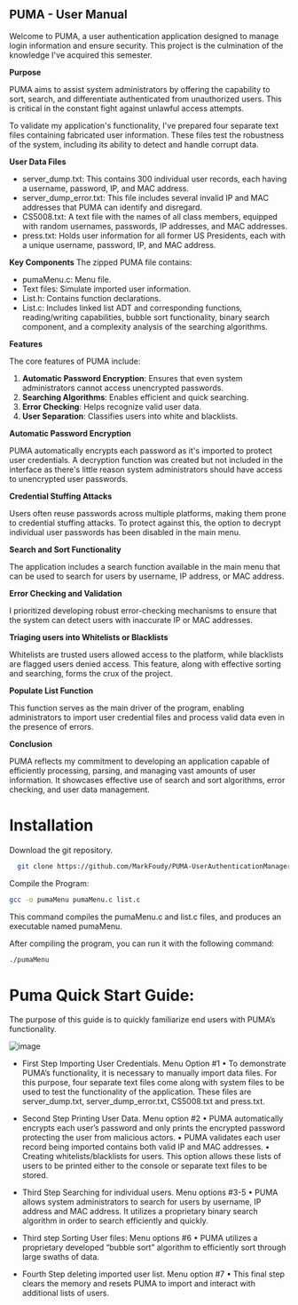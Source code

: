 ## PUMA - User Manual

Welcome to PUMA, a user authentication application designed to manage login information and ensure security. This project is the culmination of the knowledge I've acquired this semester.

**Purpose**

PUMA aims to assist system administrators by offering the capability to sort, search, and differentiate authenticated from unauthorized users. This is critical in the constant fight against unlawful access attempts.

To validate my application's functionality, I've prepared four separate text files containing fabricated user information. These files test the robustness of the system, including its ability to detect and handle corrupt data.

**User Data Files**
-   server_dump.txt: This contains 300 individual user records, each having a username, password, IP, and MAC address.
-   server_dump_error.txt: This file includes several invalid IP and MAC addresses that PUMA can identify and disregard.
-   CS5008.txt: A text file with the names of all class members, equipped with random usernames, passwords, IP addresses, and MAC addresses.
-   press.txt: Holds user information for all former US Presidents, each with a unique username, password, IP, and MAC address.

**Key Components**
The zipped PUMA file contains:
-   pumaMenu.c: Menu file.
-   Text files: Simulate imported user information.
-   List.h: Contains function declarations.
-   List.c: Includes linked list ADT and corresponding functions, reading/writing capabilities, bubble sort functionality, binary search component, and a complexity analysis of the searching algorithms.

**Features**

The core features of PUMA include:

1.  **Automatic Password Encryption**: Ensures that even system administrators cannot access unencrypted passwords.
2.  **Searching Algorithms**: Enables efficient and quick searching.
3.  **Error Checking**: Helps recognize valid user data.
4.  **User Separation**: Classifies users into white and blacklists.

**Automatic Password Encryption**

PUMA automatically encrypts each password as it's imported to protect user credentials. A decryption function was created but not included in the interface as there's little reason system administrators should have access to unencrypted user passwords.

**Credential Stuffing Attacks**

Users often reuse passwords across multiple platforms, making them prone to credential stuffing attacks. To protect against this, the option to decrypt individual user passwords has been disabled in the main menu.

**Search and Sort Functionality**

The application includes a search function available in the main menu that can be used to search for users by username, IP address, or MAC address.

**Error Checking and Validation**

I prioritized developing robust error-checking mechanisms to ensure that the system can detect users with inaccurate IP or MAC addresses.

**Triaging users into Whitelists or Blacklists**

Whitelists are trusted users allowed access to the platform, while blacklists are flagged users denied access. This feature, along with effective sorting and searching, forms the crux of the project.

**Populate List Function**

This function serves as the main driver of the program, enabling administrators to import user credential files and process valid data even in the presence of errors.

**Conclusion**

PUMA reflects my commitment to developing an application capable of efficiently processing, parsing, and managing vast amounts of user information. It showcases effective use of search and sort algorithms, error checking, and user data management.

#  Installation

Download the git repository.

```bash
  git clone https://github.com/MarkFoudy/PUMA-UserAuthenticationManager.git
```

Compile the Program: 
```bash
gcc -o pumaMenu pumaMenu.c list.c
```

This command compiles the pumaMenu.c and list.c files, and produces an executable named pumaMenu.

After compiling the program, you can run it with the following command:

```bash
./pumaMenu
```

# Puma Quick Start Guide:
The purpose of this guide is to quickly familiarize end users with PUMA’s functionality.

![image](https://github.com/MarkFoudy/PUMA-UserAuthenticationManager/assets/29990433/4d46f7ee-421d-4059-8ff7-fead00ebff44)


- First Step Importing User Credentials. Menu Option #1
•	To demonstrate PUMA’s functionality, it is necessary to manually import data files.  For this purpose, four separate text files come along with system files to be used to test the functionality of the application.  These files are server_dump.txt, server_dump_error.txt, CS5008.txt and press.txt.

- Second Step Printing User Data. Menu option #2
•	PUMA automatically encrypts each user’s password and only prints the encrypted password protecting the user from malicious actors.
•	PUMA validates each user record being imported contains both valid IP and MAC addresses.
•	Creating whitelists/blacklists for users.  This option allows these lists of users to be printed either to the console or separate text files to be stored.  


- Third Step Searching for individual users. Menu options #3-5
•	PUMA allows system administrators to search for users by username, IP address and MAC address. It utilizes a proprietary binary search algorithm in order to search efficiently and quickly.

- Third step Sorting User files: Menu options #6
•	PUMA utilizes a proprietary developed “bubble sort” algorithm to efficiently sort through large swaths of data.

- Fourth Step deleting imported user list. Menu option #7
•	This final step clears the memory and resets PUMA to import and interact with additional lists of users.


